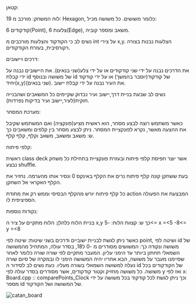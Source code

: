 קטאן:

לוח המשחק:
מורכב מ 19: Hexagon, כלומר משושים. כל משושה מכיל:

6 קודקודים(Point), 6 צלעות(Edge), משאב ומספר קוביה.

נשים לב כי הקודקוד והצלעות מורכבים מ int על צירי x,y.
הצלעות נבנות בצורה רקורסיבית, בעזרת הקודקודים.

דרכים ויישובים:

את הדרכים נבנה על ידי שני קודקודים או על ידי צלע(שני בנאים).
את היישובים נבנה על ידי קבלת id של משושה ובנוסף id של קודקוד(יוסבר בהמשך) או על ידי קודקוד יחיד(x,y)(שני בנאים).
את העיר נבנה על ידי קבלת יישוב.

נשים לב שבעת בניית דרך,יישוב ועיר נבדוק שקיימים כל המשאבים ושהבנייה חוקית(לעיר,יישוב ועיר בדיקות נפרדות).

מערכת המסחר:

כאשר משתמש רוצה לבצע מסחר, הוא ראשית מציע(פונקציה) ואם המשתמש שקיבל את ההצעה מאשר, נקרא לפונקציית המסחר.
ניתן לבצע מסחר בין קלפים ומשאבים כך ש: משאב ומשאב, משאב וקלף, קלף קלף.

קלפי פיתוח:

ראשית class deck אשר יוצר חפיסת קלפי פיתוח ובעזרת פונקציית בתחילת כל משחק נבצע shuffle.

בעת ששחקן קונה קלף פיתוח נרים את הקלף באינקס 0 ונסיר אותו מהערמה. נחזיר את הקלף האקראי אל השחקן.

כל קלף פיתוח יורש מהקלף הבסיסי וממש רק את מתודת action המבצעת את הפעולה הספיציפית לו.

נקודות נוספות:

בניית הלוח כלהלן:
הלוח מתקיים על ציר ה x,y כך ש:
קצוות הלוח: 
 -5<= x =<5
 -8<= y =<8 

 כאשר ניתן לגשת לבניית ישוביים ודרכים בשני שיטות: שיטה לפי point, ושיטה לפי id של משושה ונקודה כך:
 המשושים מסודרים מ -0 ל18, בסדר עולה, המתחיל מהמשושה השמאלי תחתון ביותר עד הימני עליון.
 המעבר מתקיים לפי שורה שורה כלומר לאחר שסיימנו מעבר על משושה, הבא אחריו יהיה המשושה הימני לו ובמקרה של סיום שורה נעלה למשושה השמאלי בשורה מעליו.
כעת נשים לב לסידור ה id של הקודקודים בכל משושה.
כל משושה מחזיק וקטור קודקודים, אשר מסודרים בסדר עולה לפי y ואז לפי x: 
Board.cpp :: comparePoints_Clock
וכך ניתן לגשת לכל קודקוד בכל משושה על ידי מספר id של המשושה ושל הקודקוד.

![catan_board](https://github.com/ShoamIv/Ex3_SW2/assets/155763643/19e9d323-fdd1-42f5-a129-2ca42da26705)



